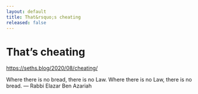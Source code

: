 ```yaml
---
layout: default
title: That&rsquo;s cheating
released: false
---
```


# That&rsquo;s cheating


https://seths.blog/2020/08/cheating/


 Where there is no bread, there is no Law. Where there is no Law, there is no bread. — Rabbi Elazar Ben Azariah
